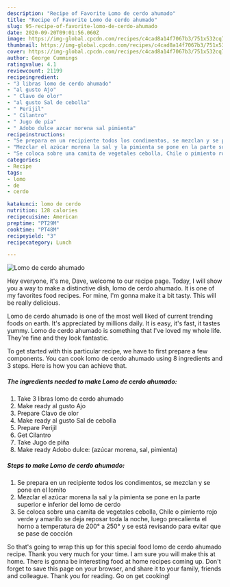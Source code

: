 ```yaml
---
description: "Recipe of Favorite Lomo de cerdo ahumado"
title: "Recipe of Favorite Lomo de cerdo ahumado"
slug: 95-recipe-of-favorite-lomo-de-cerdo-ahumado
date: 2020-09-20T09:01:56.060Z
image: https://img-global.cpcdn.com/recipes/c4cad8a14f7067b3/751x532cq70/lomo-de-cerdo-ahumado-foto-principal.jpg
thumbnail: https://img-global.cpcdn.com/recipes/c4cad8a14f7067b3/751x532cq70/lomo-de-cerdo-ahumado-foto-principal.jpg
cover: https://img-global.cpcdn.com/recipes/c4cad8a14f7067b3/751x532cq70/lomo-de-cerdo-ahumado-foto-principal.jpg
author: George Cummings
ratingvalue: 4.1
reviewcount: 21199
recipeingredient:
- "3 libras lomo de cerdo ahumado"
- "al gusto Ajo"
- " Clavo de olor"
- "al gusto Sal de cebolla"
- " Perijil"
- " Cilantro"
- " Jugo de pia"
- " Adobo dulce azcar morena sal pimienta"
recipeinstructions:
- "Se prepara en un recipiente todos los condimentos, se mezclan y se pone en el lomito"
- "Mezclar el azúcar morena la sal y la pimienta se pone en la parte superior e inferior del lomo de cerdo"
- "Se coloca sobre una camita de vegetales cebolla, Chile o pimiento rojo verde y amarillo se deja reposar toda la noche, luego precalienta el horno a temperatura de 200° a 250° y se está revisando para evitar que se pase de cocción"
categories:
- Recipe
tags:
- lomo
- de
- cerdo

katakunci: lomo de cerdo 
nutrition: 128 calories
recipecuisine: American
preptime: "PT29M"
cooktime: "PT48M"
recipeyield: "3"
recipecategory: Lunch

---
```



![Lomo de cerdo ahumado](https://img-global.cpcdn.com/recipes/c4cad8a14f7067b3/751x532cq70/lomo-de-cerdo-ahumado-foto-principal.jpg)

Hey everyone, it's me, Dave, welcome to our recipe page. Today, I will show you a way to make a distinctive dish, lomo de cerdo ahumado. It is one of my favorites food recipes. For mine, I'm gonna make it a bit tasty. This will be really delicious.

Lomo de cerdo ahumado is one of the most well liked of current trending foods on earth. It's appreciated by millions daily. It is easy, it's fast, it tastes yummy. Lomo de cerdo ahumado is something that I've loved my whole life. They're fine and they look fantastic.




To get started with this particular recipe, we have to first prepare a few components. You can cook lomo de cerdo ahumado using 8 ingredients and 3 steps. Here is how you can achieve that.

<!--inarticleads1-->

##### The ingredients needed to make Lomo de cerdo ahumado:

1. Take 3 libras lomo de cerdo ahumado
1. Make ready al gusto Ajo
1. Prepare  Clavo de olor
1. Make ready al gusto Sal de cebolla
1. Prepare  Perijil
1. Get  Cilantro
1. Take  Jugo de piña
1. Make ready  Adobo dulce: (azúcar morena, sal, pimienta)




<!--inarticleads2-->

##### Steps to make Lomo de cerdo ahumado:

1. Se prepara en un recipiente todos los condimentos, se mezclan y se pone en el lomito
1. Mezclar el azúcar morena la sal y la pimienta se pone en la parte superior e inferior del lomo de cerdo
1. Se coloca sobre una camita de vegetales cebolla, Chile o pimiento rojo verde y amarillo se deja reposar toda la noche, luego precalienta el horno a temperatura de 200° a 250° y se está revisando para evitar que se pase de cocción




So that's going to wrap this up for this special food lomo de cerdo ahumado recipe. Thank you very much for your time. I am sure you will make this at home. There is gonna be interesting food at home recipes coming up. Don't forget to save this page on your browser, and share it to your family, friends and colleague. Thank you for reading. Go on get cooking!
